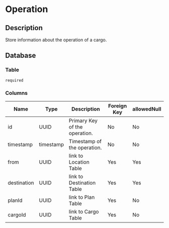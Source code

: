 # Operation

## Description

Store information about the operation of a cargo.

## Database

### Table

`required`

### Columns

| Name        | Type      | Description                   | Foreign Key | allowedNull |
|-------------|-----------|-------------------------------|-------------|-------------|
| id          | UUID      | Primary Key of the operation. | No          | No          |
| timestamp   | timestamp | Timestamp of the operation.   | No          | No          |
| from        | UUID      | link to Location Table        | Yes         | Yes         |
| destination | UUID      | link to Destination Table     | Yes         | Yes         |
| planId      | UUID      | link to Plan Table            | Yes         | No          |
| cargoId     | UUID      | link to Cargo Table           | Yes         | No          |
